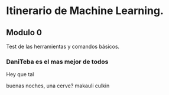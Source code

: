 # Itinerario de Machine Learning. 

## Modulo 0

Test de las herramientas y comandos básicos.

### DaniTeba es el mas mejor de todos

Hey que tal 

buenas noches, una cerve?
makauli culkin
